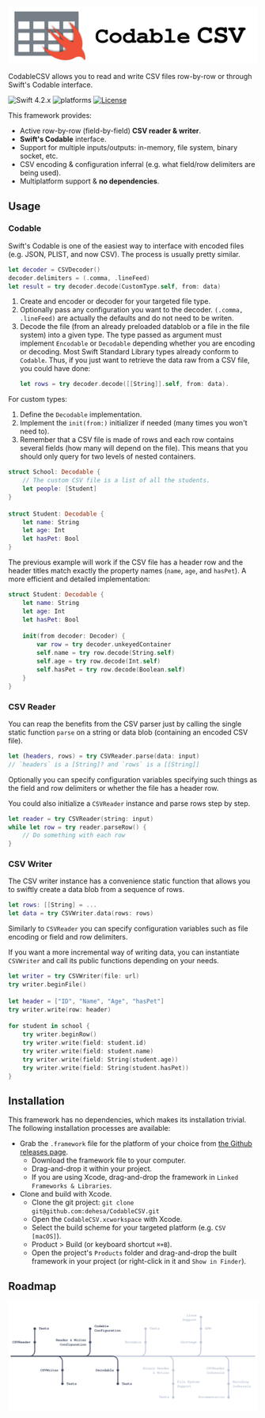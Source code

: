 <p align="center">
    <img src="Assets/CodableCSV.svg" alt="Codable CSV"/>
</p>

CodableCSV allows you to read and write CSV files row-by-row or through Swift's Codable interface.

![Swift 4.2.x](https://img.shields.io/badge/Swift-4.2-orange.svg) ![platforms](https://img.shields.io/badge/platforms-iOS%20%7C%20macOS%20%7C%20tvOS%20%7C%20watchOS-lightgrey.svg) [![License](http://img.shields.io/:license-mit-blue.svg)](http://doge.mit-license.org)

This framework provides:
- Active row-by-row (field-by-field) **CSV reader & writer**.
- **Swift's Codable** interface.
- Support for multiple inputs/outputs: in-memory, file system, binary socket, etc.
- CSV encoding & configuration inferral (e.g. what field/row delimiters are being used).
- Multiplatform support & **no dependencies**.

Usage
-------

### Codable

Swift's Codable is one of the easiest way to interface with encoded files (e.g. JSON, PLIST, and now CSV). The process is usually pretty similar.

```swift
let decoder = CSVDecoder()
decoder.delimiters = (.comma, .lineFeed)
let result = try decoder.decode(CustomType.self, from: data)
```

1. Create and encoder or decoder for your targeted file type.
2. Optionally pass any configuration you want to the decoder.
    `(.comma, .lineFeed)` are actually the defaults and do not need to be writen.
3. Decode the file (from an already preloaded datablob or a file in the file system) into a given type.
    The type passed as argument must implement `Encodable` or `Decodable` depending whether you are encoding or decoding. Most Swift Standard Library types already conform to `Codable`. Thus, if you just want to retrieve the data raw from a CSV file, you  could have done:
    ```swift
    let rows = try decoder.decode([[String]].self, from: data).
    ```

For custom types:

1. Define the `Decodable` implementation.
2. Implement the `init(from:)` initializer if needed (many times you won't need to).
3. Remember that a CSV file is made of rows and each row contains several fields (how many will depend on the file).
   This means that you should only query for two levels of nested containers.

```swift
struct School: Decodable {
    // The custom CSV file is a list of all the students.
    let people: [Student]
}

struct Student: Decodable {
    let name: String
    let age: Int
    let hasPet: Bool
}
```

The previous example will work if the CSV file has a header row and the header titles match exactly the property names (`name`, `age`, and `hasPet`). A more efficient and detailed implementation:

```swift
struct Student: Decodable {
    let name: String
    let age: Int
    let hasPet: Bool

    init(from decoder: Decoder) {
        var row = try decoder.unkeyedContainer
        self.name = try row.decode(String.self)
        self.age = try row.decode(Int.self)
        self.hasPet = try row.decode(Boolean.self)
    }
}
```


### CSV Reader

You can reap the benefits from the CSV parser just by calling the single static function `parse` on a string or data blob (containing an encoded CSV file).
```swift
let (headers, rows) = try CSVReader.parse(data: input)
// `headers` is a [String]? and `rows` is a [[String]]
```

Optionally you can specify configuration variables specifying such things as the field and row delimiters or whether the file has a header row.

You could also initialize a `CSVReader` instance and parse rows step by step.
```swift
let reader = try CSVReader(string: input)
while let row = try reader.parseRow() {
    // Do something with each row
}
```

### CSV Writer

The CSV writer instance has a convenience static function that allows you to swiftly create a data blob from a sequence of rows.
```swift
let rows: [[String] = ...
let data = try CSVWriter.data(rows: rows)
```

Similarly to `CSVReader` you can specify configuration variables such as file encoding or field and row delimiters.

If you want a more incremental way of writing data, you can instantiate `CSVWriter` and call its public functions depending on your needs.
```swift
let writer = try CSVWriter(file: url)
try writer.beginFile()

let header = ["ID", "Name", "Age", "hasPet"]
try writer.write(row: header)

for student in school {
    try writer.beginRow()
    try writer.write(field: student.id)
    try writer.write(field: student.name)
    try writer.write(field: String(student.age))
    try writer.write(field: String(student.hasPet))
}
```

Installation
------------

This framework has no dependencies, which makes its installation trivial. The following installation processes are available:

- Grab the `.framework` file for the platform of your choice from [the Github releases page](https://github.com/dehesa/CodableCSV/releases).
    - Download the framework file to your computer.
    - Drag-and-drop it within your project.
    - If you are using Xcode, drag-and-drop the framework in `Linked Frameworks & Libraries`.
- Clone and build with Xcode.
    - Clone the git project: `git clone git@github.com:dehesa/CodableCSV.git`
    - Open the `CodableCSV.xcworkspace` with Xcode.
    - Select the build scheme for your targeted platform (e.g. `CSV [macOS]`).
    - Product > Build (or keyboard shortcut `⌘+B`).
    - Open the project's `Products` folder and drag-and-drop the built framework in your project (or right-click in it and `Show in Finder`).

Roadmap
-------

<p align="center">
<img src="Assets/Roadmap.svg" alt="Roadmap"/>
</p>
